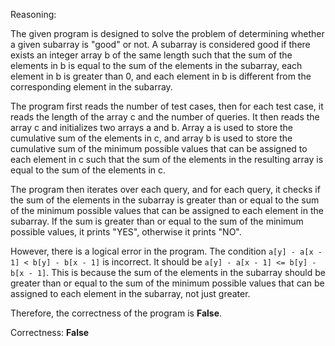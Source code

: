 Reasoning:

The given program is designed to solve the problem of determining whether a given subarray is "good" or not. A subarray is considered good if there exists an integer array b of the same length such that the sum of the elements in b is equal to the sum of the elements in the subarray, each element in b is greater than 0, and each element in b is different from the corresponding element in the subarray.

The program first reads the number of test cases, then for each test case, it reads the length of the array c and the number of queries. It then reads the array c and initializes two arrays a and b. Array a is used to store the cumulative sum of the elements in c, and array b is used to store the cumulative sum of the minimum possible values that can be assigned to each element in c such that the sum of the elements in the resulting array is equal to the sum of the elements in c.

The program then iterates over each query, and for each query, it checks if the sum of the elements in the subarray is greater than or equal to the sum of the minimum possible values that can be assigned to each element in the subarray. If the sum is greater than or equal to the sum of the minimum possible values, it prints "YES", otherwise it prints "NO".

However, there is a logical error in the program. The condition `a[y] - a[x - 1] < b[y] - b[x - 1]` is incorrect. It should be `a[y] - a[x - 1] <= b[y] - b[x - 1]`. This is because the sum of the elements in the subarray should be greater than or equal to the sum of the minimum possible values that can be assigned to each element in the subarray, not just greater.

Therefore, the correctness of the program is **False**.

Correctness: **False**